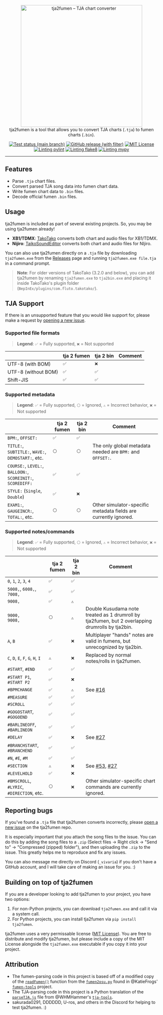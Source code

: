 &nbsp;
<p align="center">
  <img
    width="400"
    src="https://user-images.githubusercontent.com/76574898/255353006-6c4504d0-c9a4-40d1-961f-db4cef7add0d.png"
    alt="tja2fumen – TJA chart converter"
  />
  <br>
  tja2fumen is a tool that allows you to convert TJA charts (<code>.tja</code>) to fumen charts (<code>.bin</code>).
</p>

<p align="center">
  <a href="https://github.com/vivaria/tja2fumen/actions/workflows/test_and_publish_release.yml?query=branch%3Amain"><img src="https://img.shields.io/github/actions/workflow/status/vivaria/tja2fumen/test_and_publish_release.yml?label=Tests" alt="Test status (main branch)"></a>
  <a href="https://github.com/vivaria/tja2fumen/releases/latest"><img src="https://img.shields.io/github/v/release/vivaria/tja2fumen" alt="GitHub release (with filter)"></a>
  <a href="https://github.com/vivaria/tja2fumen/blob/main/LICENSE.txt"><img src="https://img.shields.io/badge/License-MIT-yellow.svg" alt="MIT License"></a>
  <a href="https://github.com/pylint-dev/pylint"><img src="https://img.shields.io/badge/Linting-pylint-black" alt="Linting pylint"></a>
  <a href="https://github.com/PyCQA/flake8"><img src="https://img.shields.io/badge/Linting-flake8-black" alt="Linting flake8"></a>
  <a href="https://github.com/python/mypy"><img src="https://img.shields.io/badge/Typing-mypy-black" alt="Linting mypy"></a>
</p>

<p align="center">


</p>



----

## Features

- Parse `.tja` chart files.
- Convert parsed TJA song data into fumen chart data.
- Write fumen chart data to `.bin` files.
- Decode official fumen `.bin` files.

## Usage

tja2fumen is included as part of several existing projects. So, you may be using tja2fumen already!

- **XB1/TDMX**: [TakoTako](https://github.com/fluto/takotako) converts both chart and audio files for XB1/TDMX.
- **Nijiro**: [TaikoSoundEditor](https://github.com/NotImplementedLife/TaikoSoundEditor) converts both chart and audio files for NIjiro.

You can also use tja2fumen directly on a `.tja` file by downloading `tja2fumen.exe` from the [Releases](https://github.com/vivaria/tja2fumen/releases) page and running `tja2fumen.exe file.tja` in a command prompt.

> **Note**: For older versions of TakoTako (3.2.0 and below), you can add tja2fumen by renaming `tja2fumen.exe` to `tja2bin.exe` and placing it inside TakoTako's plugin folder (`BepInEx/plugins/com.fluto.takotako/`).

## TJA Support

If there is an unsupported feature that you would like support for, please make a request by [opening a new issue](https://github.com/vivaria/tja2fumen/issues/new).

### Supported file formats

> **Legend**: `✅` = Fully supported, `❌` = Not supported

|                     | tja 2 fumen | tja 2 bin | Comment  |
|---------------------|-------------|-----------|----------|
| UTF-8 (with BOM)    | `✅`         | `❌`       |          |
| UTF-8 (without BOM) | `✅️`        | `✅`       |          |
| Shift-JIS           | `✅`         | `✅`       |          |

### Supported metadata

> **Legend**: `✅` = Fully supported, `⚪️` = Ignored, `⚠️` = Incorrect behavior, `❌` = Not supported

|                                                                 | tja 2 fumen | tja 2 bin | Comment                                                                 |
|-----------------------------------------------------------------|-------------|-----------|-------------------------------------------------------------------------|
| `BPM:`, `OFFSET:`                                               | `✅`         | `✅`       |                                                                         |
| `TITLE:`, `SUBTITLE:`, `WAVE:`,<br>`DEMOSTART:`, etc.           | `⚪️`        | `⚪️`      | The only global metadata needed are `BPM:` and `OFFSET:`.               |
| `COURSE:`, `LEVEL:`, `BALLOON:`,<br> `SCOREINIT:`, `SCOREDIFF:` | `✅`         | `✅`       |                                                                         |
| `STYLE:` (`Single`, `Double`)                                   | `✅`         | `❌`       |                                                                         |
| `EXAM1:`, `GAUGEINCR:`, `TOTAL:`, etc.                          | `⚪️`        | `⚪️`      | Other simulator-specific metadata fields are currently ignored.         |

### Supported notes/commands

> **Legend**: `✅` = Fully supported, `⚪️` = Ignored, `⚠️` = Incorrect behavior, `❌` = Not supported

|                                              | tja 2 fumen | tja 2 bin | Comment                                                                                                       |
|----------------------------------------------|-------------|-----------|---------------------------------------------------------------------------------------------------------------|
| `0`, `1`, `2`, `3`, `4`                      | `✅`         | `✅`       |                                                                                                               |
| `5008,`, `6008,`, `7008,`                    | `✅`         | `✅`       |                                                                                                               |
| `9008,`                                      | `✅`         | `⚠️`      |                                                                                                               |
| `9000,`<br>`9008,`                           | `⚪️`        | `⚠️`      | Double Kusudama note treated as 1 drumroll by tja2fumen, but 2 overlapping drumrolls by tja2bin.              |
| `A`, `B`                                     | `✅`         | `❌`       | Multiplayer "hands" notes are valid in fumens, but unrecognized by tja2bin.                                   |
| `C`, `D`, `E`, `F`, `G`, `H`, `I`            | `⚠️`        | `❌`       | Replaced by normal notes/rolls in tja2fumen.                                                                  |
| `#START`, `#END`                             | `✅`         | `✅`       |                                                                                                               |
| `#START P1`, `#START P2`                     | `✅`         | `❌`       |                                                                                                               |
| `#BPMCHANGE`                                 | `✅`         | `⚠️`      | See [#16](https://github.com/Fluto/TakoTako/issues/16)                                                        |
| `#MEASURE`                                   | `✅`         | `✅`       |                                                                                                               |
| `#SCROLL`                                    | `✅`         | `✅`       |                                                                                                               |
| `#GOGOSTART`, `#GOGOEND`                     | `✅`         | `✅`       |                                                                                                               |
| `#BARLINEOFF`, `#BARLINEON`                  | `✅`         | `✅`       |                                                                                                               |
| `#DELAY`                                     | `✅`         | `❌`       | See [#27](https://github.com/Fluto/TakoTako/issues/27)                                                        |
| `#BRANCHSTART`, `#BRANCHEND`                 | `✅`         | `✅`       |                                                                                                               |
| `#N`, `#E`, `#M`                             | `✅`         | `✅`       |                                                                                                               |
| `#SECTION`                                   | `⚠️`        | `❌`       | See [#53](https://github.com/vivaria/tja2fumen/issues/53), [#27](https://github.com/Fluto/TakoTako/issues/27) |
| `#LEVELHOLD`                                 | `✅`         | `❌`       |                                                                                                               |
| `#BMSCROLL`, `#LYRIC`,<br>`#DIRECTION`, etc. | `⚪️`        | `❌`       | Other simulator-specific chart commands are currently ignored.                                                |

## Reporting bugs

If you've found a `.tja` file that tja2fumen converts incorrectly, please [open a new issue](https://github.com/vivaria/tja2fumen/issues/new) on the tja2fumen repo. 

It is especially important that you attach the song files to the issue. You can do this by adding the song files to a `.zip` (Select files -> Right click -> "Send to" -> "Compressed (zipped) folder"), and then uploading the `.zip` to the issue. This greatly helps me to reproduce and fix any issues.

You can also message me directly on Discord (`_vivaria`) if you don't have a GitHub account, and I will take care of making an issue for you. :)

## Building on top of tja2fumen

If you are a developer looking to add tja2fumen to your project, you have two options:

1. For non-Python projects, you can download `tja2fumen.exe` and call it via a system call.
2. For Python projects, you can install tja2fumen via `pip install tja2fumen`.

tja2fumen uses a very permissable license ([MIT License](https://choosealicense.com/licenses/mit/)). You are free to distribute and modify tja2fumen, but please include a copy of the MIT License alongside the `tja2fumen.exe` executable if you copy it into your project.

## Attribution

- The fumen-parsing code in this project is based off of a modified copy of the [`readFumen()`](https://github.com/KatieFrogs/fumen-tools/blob/6ff3a2f7f53687f3dd49c5c57fcfc5ccbe3e5a10/fumen2osu/fumen2osu.py#L7-L152) function from the [`fumen2osu.py`](https://github.com/KatieFrogs/fumen-tools/blob/main/fumen2osu/fumen2osu.py) found in @KatieFrogs' [`fumen-tools`](https://github.com/KatieFrogs/fumen-tools) project.
- The TJA-parsing code in this project is a Python translation of the [`parseTJA.js`](https://github.com/WHMHammer/tja-tools/blob/master/src/js/parseTJA.js) file from @WHMHammer's [`tja-tools`](https://github.com/WHMHammer/tja-tools).
- sakurada0291, DDDDDD, U-ros, and others in the Discord for helping to test tja2fumen. :)
